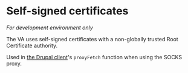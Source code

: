 # Self-signed certificates

_For development environment only_

The VA uses self-signed certificates with a non-globally trusted Root Certificate
authority. 


Used in [the Drupal client](https://github.com/department-of-veterans-affairs/vets-website/blob/main/src/site/stages/build/drupal/api.js)'s `proxyFetch` function when using the SOCKS proxy.
